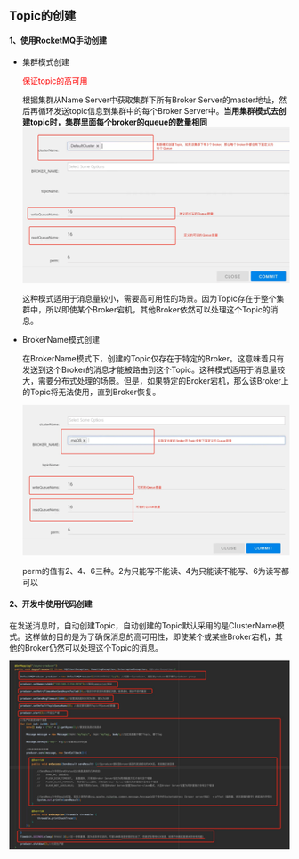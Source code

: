## Topic的创建



#### 1、使用RocketMQ手动创建

- 集群模式创建

  <font color="red">保证topic的高可用</font>

  根据集群从Name Server中获取集群下所有Broker Server的master地址，然后再循环发送topic信息到集群中的每个Broker Server中。**当用集群模式去创建topic时，集群里面每个broker的queue的数量相同**		![avatar](../images/18.jpg?lastModify=1693961686)

  这种模式适用于消息量较小，需要高可用性的场景。因为Topic存在于整个集群中，所以即使某个Broker宕机，其他Broker依然可以处理这个Topic的消息。

- BrokerName模式创建 

  在BrokerName模式下，创建的Topic仅存在于特定的Broker。这意味着只有发送到这个Broker的消息才能被路由到这个Topic。这种模式适用于消息量较大，需要分布式处理的场景。但是，如果特定的Broker宕机，那么该Broker上的Topic将无法使用，直到Broker恢复。

  ![avatar](../images/15.jpg?lastModify=1693961686)

  

  perm的值有2、4、6三种。2为只能写不能读、4为只能读不能写、6为读写都可以



#### 2、开发中使用代码创建

在发送消息时，自动创建Topic，自动创建的Topic默认采用的是ClusterName模式。这样做的目的是为了确保消息的高可用性，即使某个或某些Broker宕机，其他的Broker仍然可以处理这个Topic的消息。

<img src="../images/8.jpg" alt="avatar"  />



